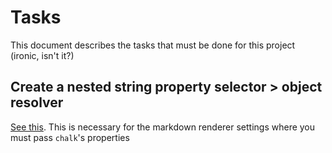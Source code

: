 # Tasks

This document describes the tasks that must be done for this project (ironic, isn't it?)

## Create a nested string property selector > object resolver 

[See this](https://stackoverflow.com/a/22129960/1673694). This is necessary for the markdown renderer settings where you must pass `chalk`'s properties